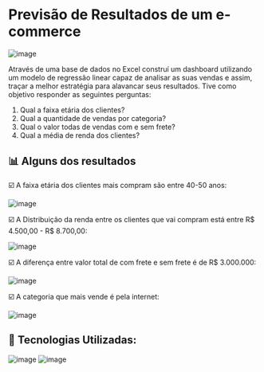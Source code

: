 # Previsão de Resultados de um e-commerce

![image](https://github.com/user-attachments/assets/86ac1efe-7aab-469b-8f10-90922c760a71)


Através de uma base de dados no Excel construí um dashboard utilizando um modelo de regressão linear capaz de analisar as suas vendas e assim, traçar a melhor estratégia para alavancar seus resultados.
Tive como objetivo responder as seguintes perguntas:
1) Qual a faixa etária dos clientes?
2) Qual a quantidade de vendas por categoria?
3) Qual o valor todas de vendas com e sem frete?
4) Qual a média de renda dos clientes?

## 📊 Alguns dos resultados
☑️ A faixa etária dos clientes mais compram são entre 40-50 anos:

![image](https://github.com/user-attachments/assets/2a3a3827-6980-4f0d-ba73-8adef0f35ba0)

☑️ A Distribuição da renda entre os clientes que vai compram está entre R$ 4.500,00 - R$ 8.700,00:

![image](https://github.com/user-attachments/assets/41985cd1-873f-443c-87e4-dc4cc012b8b0)

☑️ A diferença entre valor total de com frete e sem frete é de R$ 3.000.000:

![image](https://github.com/user-attachments/assets/e90d92e0-bb81-44a1-ae0f-f565469b9e65)

☑️ A categoria que mais vende é pela internet:

![image](https://github.com/user-attachments/assets/987d2328-a79f-436f-a95a-ec7035f3e031)

## 🔎 Tecnologias Utilizadas:

![image](https://github.com/user-attachments/assets/273ba478-becf-4e9d-adfb-fe1c6c82a5f8)
![image](https://github.com/user-attachments/assets/20322fe7-43a7-4145-9d01-35f60fac3e6b)


